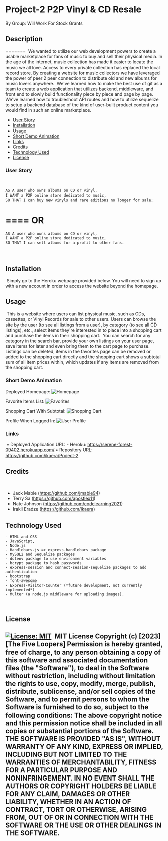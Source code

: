 # Project-2 P2P Vinyl & CD Resale
By Group: Will Work For Stock Grants
​
​
## Description
=======
​
We wanted to utilize our web development powers to create a usable marketplace for fans of music to buy and sell their physical media. In the age of the internet, music collection has made it easier to locate the music we all love. Access to every private collection has replaced the local record store. By creating a website for music collectors we have leveraged the power of peer 2 peer connection to distribute old and new albums for music lovers anywhere.
​
We've learned how to make the best use of git as a team to create a web application that utilizes backend, middleware, and front end to slowly build functionality piece by piece and page by page. We've learned how to troubleshoot API routes and how to utilize sequelize to setup a backend database of the kind of user-built product content you would find in such an online marketplace.
​
- [User Story](#user-story)
- [Installation](#installation)
- [Usage](#usage)
- [Short Demo Animation](#short-demo-animation)
- [Links](#links)
- [Credits](#credits)
- [Technology Used](#technology-used)
- [License](#license)
​
### User Story
​
```md
AS A user who owns albums on CD or vinyl,
I WANT a P2P online store dedicated to music,
SO THAT I can buy new vinyls and rare editions no longer for sale;
```
====
OR
====

```md
AS A user who owns albums on CD or vinyl,
I WANT a P2P online store dedicated to music,
SO THAT I can sell albums for a profit to other fans.
```
​
## Installation
​
Simply go to the Heroku webpage provided below.
You will need to sign up with a new account in order to access the website beyond the homepage.
​
## Usage
​
This is a website where users can list physical music, such as CDs, cassettes, or Vinyl Records for sale to other users. Users can browse the site by the user (to see all listings from a user), by category (to see all CD listings), etc., select items they're interested in to place into a shopping cart and purchase the items in their shopping cart.
​
You can search for any category in the search bar, provide your own listings on your user page, save items for later and even bring them to the cart page to purchase.
​
Listings can be deleted, items in the favorites page can be removed or added to the shopping cart directly and the shopping cart shows a subtotal sum of all item prices within, which updates if any items are removed from the shopping cart.
​
### Short Demo Animation

Deployed Homepage:
![Homepage](/public/img/discexchange%20homepage.png)

Favorite Items List:
![Favorites](/public/img/discexchange%20favorited%20items.png)

Shopping Cart With Subtotal:
![Shopping Cart](/public/img/discexchange%20cart%20with%20subtotal.png)

Profile When Logged In:
![User Profile](/public/img/discexchange%20user%20profile%20when%20logged%20in.png)
​
### Links
​
• Deployed Application URL: 
    - Heroku: https://serene-forest-09402.herokuapp.com/
• Repository URL: https://github.com/ikaera/Project-2
​
## Credits
​
- Jack Mabie (https://github.com/jmabie94)
- Terry Sa (https://github.com/apostlex11)
- Nate Johnson (https://github.com/codelearning2021)
- Irakli Eradze (https://github.com/ikaera)
​
## Technology Used
    - HTML and CSS
    - JavaScript,
    - Node.js
    - Handlebars.js => express-handlebars package
    - MySQL2 and Sequelize packages
    - dotenv package to use environment variables
    - bcrypt package to hash passwords
    - express-session and connect-session-sequelize packages to add authentication 
    - bootstrap
    - font-awesome
    - Express-Visitor-Counter (*future development, not currently implemented*)
    - Multer (a node.js middleware for uploading images).
​
## License
​
[![License: MIT](https://img.shields.io/badge/License-MIT-yellow.svg)](https://opensource.org/licenses/MIT)
​
MIT License
Copyright (c) [2023] [The Five Loopers]
Permission is hereby granted, free of charge, to any person obtaining a copy
of this software and associated documentation files (the "Software"), to deal
in the Software without restriction, including without limitation the rights
to use, copy, modify, merge, publish, distribute, sublicense, and/or sell
copies of the Software, and to permit persons to whom the Software is
furnished to do so, subject to the following conditions:
The above copyright notice and this permission notice shall be included in all
copies or substantial portions of the Software.
THE SOFTWARE IS PROVIDED "AS IS", WITHOUT WARRANTY OF ANY KIND, EXPRESS OR
IMPLIED, INCLUDING BUT NOT LIMITED TO THE WARRANTIES OF MERCHANTABILITY,
FITNESS FOR A PARTICULAR PURPOSE AND NONINFRINGEMENT. IN NO EVENT SHALL THE
AUTHORS OR COPYRIGHT HOLDERS BE LIABLE FOR ANY CLAIM, DAMAGES OR OTHER
LIABILITY, WHETHER IN AN ACTION OF CONTRACT, TORT OR OTHERWISE, ARISING FROM,
OUT OF OR IN CONNECTION WITH THE SOFTWARE OR THE USE OR OTHER DEALINGS IN THE
SOFTWARE.
​
---